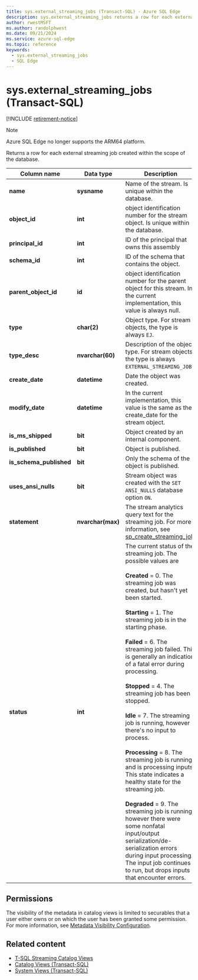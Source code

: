 ```yaml
---
title: sys.external_streaming_jobs (Transact-SQL) - Azure SQL Edge
description: sys.external_streaming_jobs returns a row for each external streaming job created within the scope of the database.
author: rwestMSFT
ms.author: randolphwest
ms.date: 09/21/2024
ms.service: azure-sql-edge
ms.topic: reference
keywords:
  - sys.external_streaming_jobs
  - SQL Edge
---
```

# sys.external_streaming_jobs (Transact-SQL)

[!INCLUDE [retirement-notice](includes/retirement-notice.md)]

> [!NOTE]  
> Azure SQL Edge no longer supports the ARM64 platform.

Returns a row for each external streaming job created within the scope of the database.

| Column name | Data type | Description |
| --- | --- | --- |
| **name** | **sysname** | Name of the stream. Is unique within the database. |
| **object_id** | **int** | object identification number for the stream object. Is unique within the database. |
| **principal_id** | **int** | ID of the principal that owns this assembly |
| **schema_id** | **int** | ID of the schema that contains the object. |
| **parent_object_id** | **id** | object identification number for the parent object for this stream. In the current implementation, this value is always null. |
| **type** | **char(2)** | Object type. For stream objects, the type is always `EJ`. |
| **type_desc** | **nvarchar(60)** | Description of the object type. For stream objects, the type is always `EXTERNAL_STREAMING_JOB`. |
| **create_date** | **datetime** | Date the object was created. |
| **modify_date** | **datetime** | In the current implementation, this value is the same as the create_date for the stream object. |
| **is_ms_shipped** | **bit** | Object created by an internal component. |
| **is_published** | **bit** | Object is published. |
| **is_schema_published** | **bit** | Only the schema of the object is published. |
| **uses_ansi_nulls** | **bit** | Stream object was created with the `SET ANSI_NULLS` database option `ON`. |
| **statement** | **nvarchar(max)** | The stream analytics query text for the streaming job. For more information, see [sp_create_streaming_job](overview.md). |
| **status** | **int** | The current status of the streaming job. The possible values are<br /><br />**Created** = 0. The streaming job was created, but hasn't yet been started.<br /><br />**Starting** = 1. The streaming job is in the starting phase.<br /><br />**Failed** = 6. The streaming job failed. This is generally an indication of a fatal error during processing.<br /><br />**Stopped** = 4. The streaming job has been stopped.<br /><br />**Idle** = 7. The streaming job is running, however there's no input to process.<br /><br />**Processing** = 8. The streaming job is running, and is processing inputs. This state indicates a healthy state for the streaming job.<br /><br />**Degraded** = 9. The streaming job is running, however there were some nonfatal input/output serialization/de-serialization errors during input processing. The input job continues to run, but drops inputs that encounter errors. |

## Permissions

The visibility of the metadata in catalog views is limited to securables that a user either owns or on which the user has been granted some permission. For more information, see [Metadata Visibility Configuration](/sql/relational-databases/security/metadata-visibility-configuration/).

## Related content

- [T-SQL Streaming Catalog Views](overview.md)
- [Catalog Views (Transact-SQL)](/sql/relational-databases/system-catalog-views/catalog-views-transact-sql/)
- [System Views (Transact-SQL)](/sql/t-sql/language-reference/)
